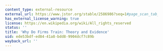 ```yaml
---
content_type: external-resource
external_url: https://www.jstor.org/stable/2586986?seq=1#page_scan_tab_contents
has_external_license_warning: true
license: https://en.wikipedia.org/wiki/All_rights_reserved
status: ''
title: 'Why Do Firms Train: Theory and Evidence'
uid: ede53bdf-ed84-41a8-bdd8-9904dcf7c89b
wayback_url: ''
---
```

